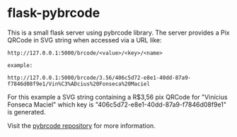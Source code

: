 flask-pybrcode
==============

This is a small flask server using pybrcode library. The server provides a Pix QRCode in SVG string when accessed via a URL like:
```
http://127.0.0.1:5000/brcode/<value>/<key>/<name>

example:

http://127.0.0.1:5000/brcode/3.56/406c5d72-e8e1-40dd-87a9-f7846d08f9e1/Vin%C3%ADcius%20Fonseca%20Maciel
```

For this example a SVG string containing a R$3,56 pix QRCode for "Vinícius Fonseca Maciel" which key is "406c5d72-e8e1-40dd-87a9-f7846d08f9e1" is generated.

Visit the [pybrcode repository](https://github.com/ViniciusFM/pybrcode) for more information.